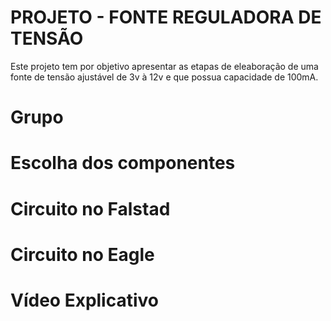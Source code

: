 # PROJETO - FONTE REGULADORA DE TENSÃO
Este projeto tem por objetivo apresentar as etapas de eleaboração de uma fonte de tensão ajustável de 3v à 12v e que possua capacidade de 100mA.

# Grupo

# Escolha dos componentes

# Circuito no Falstad

# Circuito no Eagle

# Vídeo Explicativo
